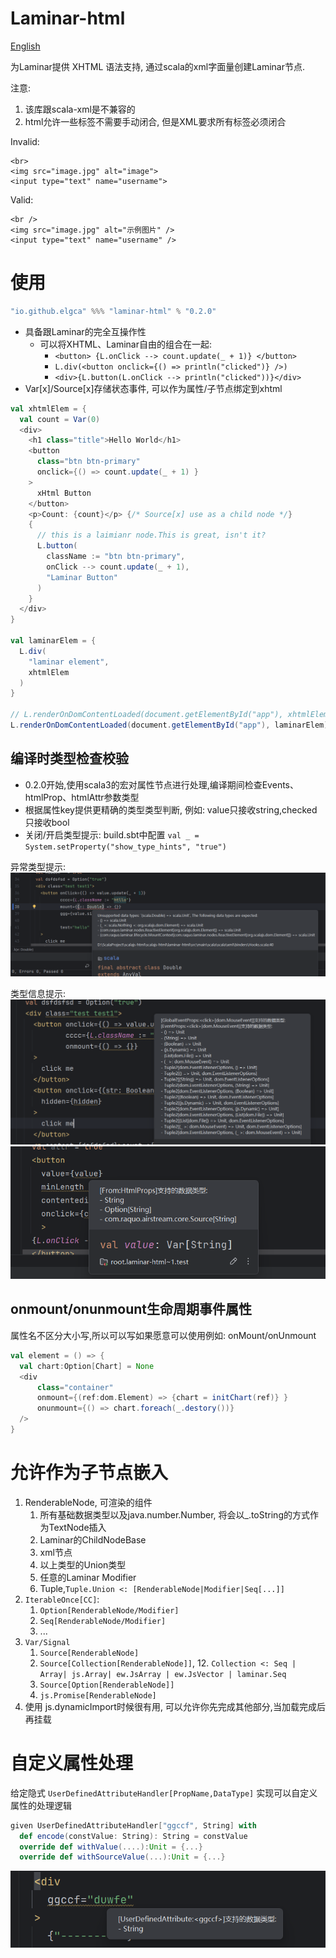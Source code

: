 # Laminar-html

[English](readme_en.md)

为Laminar提供 XHTML 语法支持, 通过scala的xml字面量创建Laminar节点. 

注意: 
1. 该库跟scala-xml是不兼容的
2. html允许一些标签不需要手动闭合, 但是XML要求所有标签必须闭合

Invalid:

```xhtml
<br>
<img src="image.jpg" alt="image">
<input type="text" name="username">
```

Valid:

```xhtml
<br />
<img src="image.jpg" alt="示例图片" />
<input type="text" name="username" />
```


# 使用

```scala
"io.github.elgca" %%% "laminar-html" % "0.2.0"
```

- 具备跟Laminar的完全互操作性
  - 可以将XHTML、Laminar自由的组合在一起:
    - `<button> {L.onClick --> count.update(_ + 1)} </button>`
    - `L.div(<button onclick={() => println("clicked")} />)`
    - `<div>{L.button(L.onClick --> println("clicked"))}</div>`
- Var[x]/Source[x]存储状态事件, 可以作为属性/子节点绑定到xhtml

```scala
val xhtmlElem = {
  val count = Var(0)
  <div>
    <h1 class="title">Hello World</h1>
    <button 
      class="btn btn-primary"
      onclick={() => count.update(_ + 1) }
    >
      xHtml Button
    </button>
    <p>Count: {count}</p> {/* Source[x] use as a child node */}
    {
      // this is a laimianr node.This is great, isn't it?
      L.button(
        className := "btn btn-primary",
        onClick --> count.update(_ + 1),
        "Laminar Button"
      )
    }
  </div>
}

val laminarElem = {
  L.div(
    "laminar element",
    xhtmlElem 
  )
}

// L.renderOnDomContentLoaded(document.getElementById("app"), xhtmlElem)
L.renderOnDomContentLoaded(document.getElementById("app"), laminarElem)
```

## 编译时类型检查校验

- 0.2.0开始,使用scala3的宏对属性节点进行处理,编译期间检查Events、htmlProp、htmlAttr参数类型
- 根据属性key提供更精确的类型类型判断, 例如: value只接收string,checked只接收bool
- 关闭/开启类型提示: build.sbt中配置 `val _ = System.setProperty("show_type_hints", "true")`

异常类型提示:
![img.png](images/img.png)

类型信息提示:
![typehints.png](images/typehints.png)![typeinfo.png](images/typeinfo.png)


## onmount/onunmount生命周期事件属性 

属性名不区分大小写,所以可以写如果愿意可以使用例如: 
onMount/onUnmount

```scala
val element = () => {
  val chart:Option[Chart] = None
  <div
      class="container"
      onmount={(ref:dom.Element) => {chart = initChart(ref)} }
      onunmount={() => chart.foreach(_.destory())}
  />
}
```


# 允许作为子节点嵌入

1. RenderableNode, 可渲染的组件
   1. 所有基础数据类型以及java.number.Number, 将会以_.toString的方式作为TextNode插入
   2. Laminar的ChildNodeBase
   3. xml节点
   4. 以上类型的Union类型
   4. 任意的Laminar Modifier
   5. Tuple,`Tuple.Union <: [RenderableNode|Modifier|Seq[...]]`
5. `IterableOnce[CC]`:
   1. `Option[RenderableNode/Modifier]`
   7. `Seq[RenderableNode/Modifier]`
   8. ...
9. `Var/Signal`
   1. `Source[RenderableNode]`
   11. `Source[Collection[RenderableNode]]`,
       12. `Collection <: Seq | Array| js.Array| ew.JsArray | ew.JsVector | laminar.Seq`
   13. `Source[Option[RenderableNode]]`
   14. `js.Promise[RenderableNode]`
1. 使用 js.dynamicImport时候很有用, 可以允许你先完成其他部分,当加载完成后再挂载

# 自定义属性处理

给定隐式 `UserDefinedAttributeHandler[PropName,DataType]` 实现可以自定义属性的处理逻辑

```scala 3
given UserDefinedAttributeHandler["ggccf", String] with
  def encode(constValue: String): String = constValue
  override def withValue(....):Unit = {...}
  override def withSourceValue(...):Unit = {...}
```

![udattr.png](images/udattr.png)

